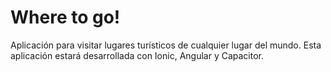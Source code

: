 # Where to go!
Aplicación para visitar lugares turísticos de cualquier lugar del mundo. Esta aplicación estará desarrollada con Ionic, Angular y Capacitor.
